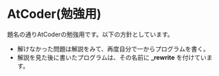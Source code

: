 # AtCoder(勉強用)  
題名の通りAtCoderの勉強用です。以下の方針としています。  
- 解けなかった問題は解説をみて、再度自分で一からプログラムを書く。  
- 解説を見た後に書いたプログラムは、その名前に **_rewrite** を付けています。
